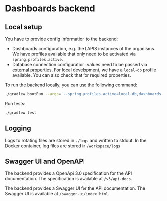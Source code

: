 # Dashboards backend

## Local setup

You have to provide config information to the backend:
* Dashboards configuration, e.g. the LAPIS instances of the organisms.
  We have profiles available that only need to be activated via `spring.profiles.active`.
* Database connection configuration: values need to be passed via [external properties](https://docs.spring.io/spring-boot/reference/features/external-config.html).
  For local development, we have a `local-db` profile available. 
  You can also check that for required properties.

To run the backend locally, you can use the following command:
```bash
./gradlew bootRun --args='--spring.profiles.active=local-db,dashboards-prod'
```

Run tests:
    
```bash
./gradlew test
```

## Logging
Logs to rotating files are stored in `./logs` and written to stdout.
In the Docker container, log files are stored in `/workspace/logs`


## Swagger UI and OpenAPI

The backend provides a OpenApi 3.0 specification for the API documentation.
The specification is available at `/v3/api-docs`.

The backend provides a Swagger UI for the API documentation.
The Swagger UI is available at `/swagger-ui/index.html`.
